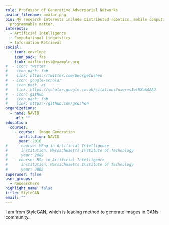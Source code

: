 ```yaml
---
role: Professor of Generative Adversarial Networks
avatar_filename: avatar.png
bio: My research interests include distributed robotics, mobile computing and
  programmable matter.
interests:
  - Artificial Intelligence
  - Computational Linguistics
  - Information Retrieval
social:
  - icon: envelope
    icon_pack: fas
    link: mailto:test@example.org
#  - icon: twitter
#    icon_pack: fab
#    link: https://twitter.com/GeorgeCushen
#  - icon: google-scholar
#    icon_pack: ai
#    link: https://scholar.google.co.uk/citations?user=sIwtMXoAAAAJ
#  - icon: github
#    icon_pack: fab
#    link: https://github.com/gcushen
organizations:
  - name: NAVID
    url: ""
education:
  courses:
    - course:  Image Generation
      institution: NAVID
      year: 2016
#    - course: MEng in Artificial Intelligence
#      institution: Massachusetts Institute of Technology
#      year: 2009
#   - course: BSc in Artificial Intelligence
#      institution: Massachusetts Institute of Technology
#      year: 2008
superuser: false
user_groups:
  - Researchers
highlight_name: false
title: StyleGAN
email: ""
---
```


I am from StyleGAN, which is leading method to generate images in GANs community.
